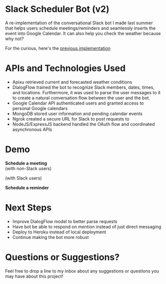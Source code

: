 # Slack Scheduler Bot (v2)
A re-implementation of the conversational Slack bot I made last summer that helps users schedule meetings/reminders and seamlessly inserts the event into Google Calendar. It can also help you check the weather because why not?

For the curious, here's the [previous implementation](https://github.com/jchen31995/slack-scheduler-bot-v1)

# APIs and Technologies Used
- Apixu retrieved current and forecasted weather conditions
- DialogFlow trained the bot to recognize Slack members, dates, times, and locations. Furthermore, it was used to parse the user messages to it to create a natural conversation flow between the user and the bot.
- Google Calendar API authenticated users and granted access to personal Google calendars
- MongoDB stored user information and pending calendar events
- Ngrok created a secure URL for Slack to post requests to
- NodeJS/ExpressJS backend handled the OAuth flow and coordinated asynchronous APIs

# Demo
**Schedule a meeting** </br>
(with non-Slack users)


(with Slack users)


**Schedule a reminder**


# Next Steps
- Improve DialogFlow model to better parse requests
- Have bot be able to respond on mention instead of just direct messaging
- Deploy to Heroku instead of local deployment
- Continue making the bot more robust

# Questions or Suggestions?
Feel free to drop a line to my inbox about any suggestions or questions you may have about this project!
